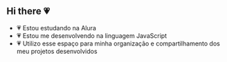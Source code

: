 ## Hi there 💗
- 💗 Estou estudando na Alura
- 💗 Estou me desenvolvendo na linguagem JavaScript
- 💗 Utilizo esse espaço para minha organização e compartilhamento dos meu projetos desenvolvidos
<!--
**elokitty4/elokitty4** is a ✨ _special_ ✨ repository because its `README.md` (this file) appears on your GitHub profile.

Here are some ideas to get you started:
